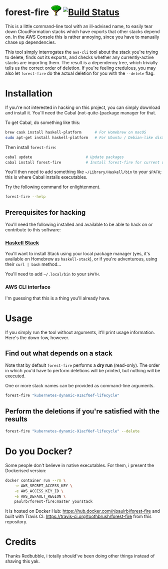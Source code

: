 # forest-fire ![alt text](img/win95tree.png "fancy schmancy forest-fire logo") [![Build Status](https://travis-ci.org/toothbrush/forest-fire.svg?branch=master)](https://travis-ci.org/toothbrush/forest-fire) 

This is a little command-line tool with an ill-advised name, to easily
tear down CloudFormation stacks which have exports that other stacks
depend on.  In the AWS Console this is rather annoying, since you have
to manually chase up dependencies.

This tool simply interrogates the `aws-cli` tool about the stack
you're trying to delete, finds out its exports, and checks whether any
currently-active stacks are importing them.  The result is a
dependency tree, which trivially tells us the correct order of deletion.
If you're feeling credulous, you may also let
`forest-fire` do the actual deletion for you with the `--delete` flag.

# Installation

If you're not interested in hacking on this project, you can simply
download and install it.  You'll need the Cabal (not-quite-)package manager for that.

To get Cabal, do something like this:

```sh
brew cask install haskell-platform      # For Homebrew on macOS
sudo apt-get install haskell-platform   # For Ubuntu / Debian-like distros
```

Then install `forest-fire`:

```sh
cabal update                        # Update packages
cabal install forest-fire           # Install forest-fire for current user
```

You'll then need to add something like `~/Library/Haskell/bin` to your `$PATH`; this is where Cabal installs executables.

Try the following command for enlightenment.

```sh
forest-fire --help
```

## Prerequisites for hacking

You'll need the following installed and available to be able to hack
on or contribute to this software:

### [Haskell Stack](https://docs.haskellstack.org/en/stable/README/)

You'll want to install Stack using your local package manager (yes,
it's available on Homebrew as `haskell-stack`), or if you're
adventurous, using their `curl | bash` method...

You'll need to add `~/.local/bin` to your `$PATH`.

### AWS CLI interface

I'm guessing that this is a thing you'll already have.

# Usage

If you simply run the tool without arguments, it'll print usage
information.  Here's the down-low, however.

## Find out what depends on a stack

Note that by default `forest-fire` performs a **dry run** (read-only).  The order in which
you'd have to perform deletions will be printed, but nothing will be
executed.

One or more stack names can be provided as command-line arguments.

```sh
forest-fire "kubernetes-dynamic-91acf0ef-lifecycle"
```

## Perform the deletions if you're satisfied with the results

```sh
forest-fire "kubernetes-dynamic-91acf0ef-lifecycle" --delete
```

# Do you Docker?

Some people don't believe in native executables.  For them, i present
the Dockerised version:

```sh
docker container run --rm \
    -e AWS_SECRET_ACCESS_KEY \
    -e AWS_ACCESS_KEY_ID \
    -e AWS_DEFAULT_REGION \
    paulrb/forest-fire:master yourstack
```

It is hosted on Docker Hub: https://hub.docker.com/r/paulrb/forest-fire
and built with Travis CI: https://travis-ci.org/toothbrush/forest-fire
from this repository.

# Credits

Thanks Redbubble, i totally should've been doing other things instead
of shaving this yak.
